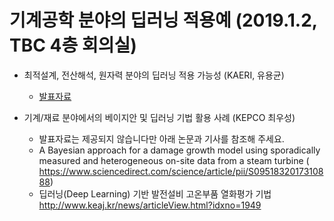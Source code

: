
# 기계공학 분야의 딥러닝 적용예 (2019.1.2, TBC 4층 회의실)

* 최적설계, 전산해석, 원자력 분야의 딥러닝 적용 가능성 (KAERI, 유용균)
  - [발표자료](./190102_AI프렌즈.pdf)

* 기계/재료 분야에서의 베이지안 및 딥러닝 기법 활용 사례 (KEPCO 최우성)
  - 발표자료는 제공되지 않습니다만 아래 논문과 기사를 참조해 주세요.
  - A Bayesian approach for a damage growth model using sporadically measured and heterogeneous on-site data from a steam turbine (  https://www.sciencedirect.com/science/article/pii/S0951832017310888)
  - 딥러닝(Deep Learning) 기반 발전설비 고온부품 열화평가 기법
  http://www.keaj.kr/news/articleView.html?idxno=1949
